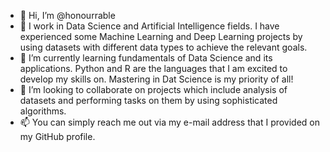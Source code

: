 - 👋 Hi, I’m @honourrable
- 👀 I work in Data Science and Artificial Intelligence fields. I have experienced some Machine Learning and Deep Learning projects by using datasets with different data types to achieve the relevant goals.
- 🌱 I’m currently learning fundamentals of Data Science and its applications. Python and R are the languages that I am excited to develop my skills on. Mastering in Dat Science is my priority of all!
- 💞️ I’m looking to collaborate on projects which include analysis of datasets and performing tasks on them by using sophisticated algorithms.
- 📫 You can simply reach me out via my e-mail address that I provided on my GitHub profile.

<!---
honourrable/honourrable is a ✨ special ✨ repository because its `README.md` (this file) appears on your GitHub profile.
You can click the Preview link to take a look at your changes.
--->
